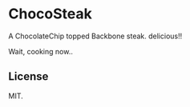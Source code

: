 ChocoSteak
=====
A ChocolateChip topped Backbone steak. delicious!!

Wait, cooking now..


License
-----

MIT.



